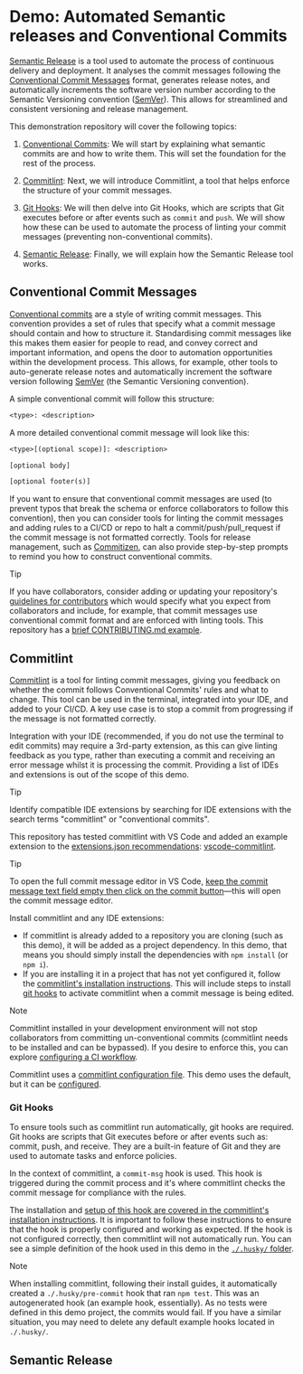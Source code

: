 # Demo: Automated Semantic releases and Conventional Commits

[Semantic Release](https://semantic-release.gitbook.io/semantic-release) is a tool used to automate the process of continuous delivery and deployment. It analyses the commit messages following the [Conventional Commit Messages](#conventional-commit-messages) format, generates release notes, and automatically increments the software version number according to the Semantic Versioning convention ([SemVer](http://semver.org/)). This allows for streamlined and consistent versioning and release management.

This demonstration repository will cover the following topics:

1. [Conventional Commits](#conventional-commit-messages): We will start by explaining what semantic commits are and how to write them. This will set the foundation for the rest of the process.

2. [Commitlint](#commitlint): Next, we will introduce Commitlint, a tool that helps enforce the structure of your commit messages.

3. [Git Hooks](#git-hooks): We will then delve into Git Hooks, which are scripts that Git executes before or after events such as `commit` and `push`. We will show how these can be used to automate the process of linting your commit messages (preventing non-conventional commits).

4. [Semantic Release](#semantic-release): Finally, we will explain how the Semantic Release tool works.

## Conventional Commit Messages

[Conventional commits](https://www.conventionalcommits.org/) are a style of writing commit messages. This convention provides a set of rules that specify what a commit message should contain and how to structure it. Standardising commit messages like this makes them easier for people to read, and convey correct and important information, and opens the door to automation opportunities within the development process. This allows, for example, other tools to auto-generate release notes and automatically increment the software version following [SemVer](http://semver.org/) (the Semantic Versioning convention).

A simple conventional commit will follow this structure:

```txt
<type>: <description>
```

A more detailed conventional commit message will look like this:

```txt
<type>[(optional scope)]: <description>

[optional body]

[optional footer(s)]
```

If you want to ensure that conventional commit messages are used (to prevent typos that break the schema or enforce collaborators to follow this convention), then you can consider tools for linting the commit messages and adding rules to a CI/CD or repo to halt a commit/push/pull_request if the commit message is not formatted correctly. Tools for release management, such as [Commitizen](https://commitizen-tools.github.io/commitizen/), can also provide step-by-step prompts to remind you how to construct conventional commits.

> [!TIP]
> If you have collaborators, consider adding or updating your repository's [guidelines for contributors](https://docs.github.com/en/communities/setting-up-your-project-for-healthy-contributions/setting-guidelines-for-repository-contributors) which would specify what you expect from collaborators and include, for example, that commit messages use conventional commit format and are enforced with linting tools. This repository has a [brief CONTRIBUTING.md example](./CONTRIBUTING.md).

## Commitlint

[Commitlint](https://commitlint.js.org/) is a tool for linting commit messages, giving you feedback on whether the commit follows Conventional Commits' rules and what to change. This tool can be used in the terminal, integrated into your IDE, and added to your CI/CD. A key use case is to stop a commit from progressing if the message is not formatted correctly.

Integration with your IDE (recommended, if you do not use the terminal to edit commits) may require a 3rd-party extension, as this can give linting feedback as you type, rather than executing a commit and receiving an error message whilst it is processing the commit. Providing a list of IDEs and extensions is out of the scope of this demo.

> [!TIP]
> Identify compatible IDE extensions by searching for IDE extensions with the search terms "commitlint" or "conventional commits".

This repository has tested commitlint with VS Code and added an example extension to the [extensions.json recommendations](./.vscode/extensions.json): [vscode-commitlint](https://www.joshbolduc.net/projects/vscode-commitlint).

> [!TIP]
> To open the full commit message editor in VS Code, [keep the commit message text field empty then click on the commit button](https://code.visualstudio.com/docs/sourcecontrol/overview#_author-commit-messages-using-an-editor)&mdash;this will open the commit message editor.

Install commitlint and any IDE extensions:

- If commitlint is already added to a repository you are cloning (such as this demo), it will be added as a project dependency. In this demo, that means you should simply install the dependencies with `npm install` (or `npm i`).
- If you are installing it in a project that has not yet configured it, follow the [commitlint's installation instructions](https://commitlint.js.org/guides/getting-started.html). This will include steps to install [git hooks](#git-hooks) to activate commitlint when a commit message is being edited.

> [!NOTE]
> Commitlint installed in your development environment will not stop collaborators from committing un-conventional commits (commitlint needs to be installed and can be bypassed). If you desire to enforce this, you can explore [configuring a CI workflow](https://commitlint.js.org/guides/ci-setup.html).

Commitlint uses a [commitlint configuration file](./commitlint.config.js). This demo uses the default, but it can be [configured](https://commitlint.js.org/reference/configuration.html).

### Git Hooks

To ensure tools such as commitlint run automatically, git hooks are required. Git hooks are scripts that Git executes before or after events such as: commit, push, and receive. They are a built-in feature of Git and they are used to automate tasks and enforce policies.

In the context of commitlint, a `commit-msg` hook is used. This hook is triggered during the commit process and it's where commitlint checks the commit message for compliance with the rules.

The installation and [setup of this hook are covered in the commitlint's installation instructions](https://commitlint.js.org/guides/local-setup.html#add-hook). It is important to follow these instructions to ensure that the hook is properly configured and working as expected. If the hook is not configured correctly, then commitlint will not automatically run. You can see a simple definition of the hook used in this demo in the [`./.husky/` folder](./.husky/).

> [!NOTE]
> When installing commitlint, following their install guides, it automatically created a `./.husky/pre-commit` hook that ran `npm test`. This was an autogenerated hook (an example hook, essentially). As no tests were defined in this demo project, the commits would fail. If you have a similar situation, you may need to delete any default example hooks located in `./.husky/`.

## Semantic Release

